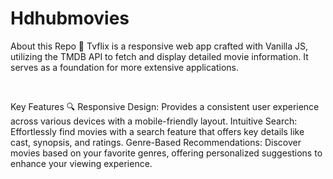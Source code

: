# Hdhubmovies

About this Repo 🚀
Tvflix is a responsive web app crafted with Vanilla JS, utilizing the TMDB API to fetch and display detailed movie information. 
It serves as a foundation for more extensive applications.

<br>

Key Features 🔍
Responsive Design: Provides a consistent user experience across various devices with a mobile-friendly layout.
Intuitive Search: Effortlessly find movies with a search feature that offers key details like cast, synopsis, and ratings.
Genre-Based Recommendations: Discover movies based on your favorite genres, offering personalized suggestions to enhance your viewing experience.
